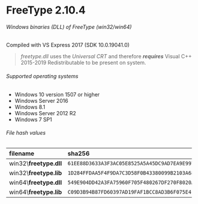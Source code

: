 FreeType 2.10.4
=========================
###### Windows binaries (DLL) of FreeType (win32/win64)
Compiled with VS Express 2017 (SDK 10.0.19041.0)
> *freetype.dll* uses the *Universal CRT* and therefore **_requires_** Visual C++ 2015-2019 Redistributable to be present on system.
###### Supported operating systems
- Windows 10 version 1507 or higher
- Windows Server 2016
- Windows 8.1
- Windows Server 2012 R2
- Windows 7 SP1
###### File hash values
| filename | sha256 |
| :-- | :-- |
| win32\\**freetype.dll** | `61EE88D3633A3F3AC05E8525A5A45DC9AD7EA9E9971A6D695BB144E067167C34` |
| win32\\**freetype.lib** | `1D284FFDAA5F4F9DA7C3D58F0B43380099B2103A68A650C08965256310931859` |
| win64\\**freetype.dll** | `549E904DD42A3FA75960F705F480267DF270F8020A2B32AC67926634AE302D8D` |
| win64\\**freetype.lib** | `C09D3B94B87FD60397AD19FAF1BCC8AD3B6F075E4F49B42DD6BE3F78D4EEF519` |
